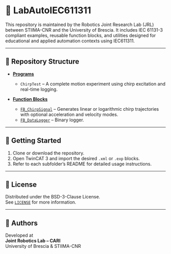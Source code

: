
# 🦾 LabAutoIEC611311

This repository is maintained by the Robotics Joint Research Lab (JRL) between STIIMA-CNR and the University of Brescia. It includes IEC 61131-3 compliant examples, reusable function blocks, and utilities designed for educational and applied automation contexts using IEC611311.

---

## 📁 Repository Structure

- **[Programs](Programs/)**  
  - `ChirpTest` – A complete motion experiment using chirp excitation and real-time logging.

- **[Function Blocks](Function%20Blocks/)**  
  - [`FB_ChirpSignal`](Function%20Blocks/FB_ChirpSignal.md) – Generates linear or logarithmic chirp trajectories with optional acceleration and velocity modes.
  - [`FB_DataLogger`](Function%20Blocks/FB_DataLogger.md) – Binary logger.
  
---

## 🚀 Getting Started

1. Clone or download the repository.
2. Open TwinCAT 3 and import the desired `.xml` or `.exp` blocks.
3. Refer to each subfolder’s README for detailed usage instructions.

---

## 📄 License

Distributed under the BSD-3-Clause License.  
See [`LICENSE`](LICENSE) for more information.

---

## 👤 Authors

Developed at  
**Joint Robotics Lab – CARI**  
University of Brescia & STIIMA-CNR
